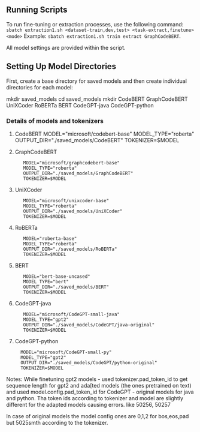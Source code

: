 
## Running Scripts

To run fine-tuning or extraction processes, use the following command:
`sbatch extraction1.sh <dataset-train,dev,test> <task-extract,finetune> <mode>`
Example: `sbatch extraction1.sh train extract GraphCodeBERT`. 


All model settings are provided within the script.

## Setting Up Model Directories

First, create a base directory for saved models and then create individual directories for each model:

mkdir saved\_models
cd saved\_models
mkdir CodeBERT GraphCodeBERT UniXCoder RoBERTa BERT CodeGPT-java CodeGPT-python 


### Details of models and tokenizers
1. CodeBERT
          MODEL="microsoft/codebert-base"
          MODEL_TYPE="roberta"
          OUTPUT_DIR="./saved_models/CodeBERT"
          TOKENIZER=$MODEL

2. GraphCodeBERT

          MODEL="microsoft/graphcodebert-base"
          MODEL_TYPE="roberta"
          OUTPUT_DIR="./saved_models/GraphCodeBERT"
          TOKENIZER=$MODEL

4. UniXCoder

          MODEL="microsoft/unixcoder-base"
          MODEL_TYPE="roberta"
          OUTPUT_DIR="./saved_models/UniXCoder"
          TOKENIZER=$MODEL

5. RoBERTa

          MODEL="roberta-base"
          MODEL_TYPE="roberta"
          OUTPUT_DIR="./saved_models/RoBERTa"
          TOKENIZER=$MODEL

6. BERT

          MODEL="bert-base-uncased"
          MODEL_TYPE="bert"
          OUTPUT_DIR="./saved_models/BERT"
          TOKENIZER=$MODEL

9. CodeGPT-java

          MODEL="microsoft/CodeGPT-small-java"
          MODEL_TYPE="gpt2"
          OUTPUT_DIR="./saved_models/CodeGPT/java-original"
          TOKENIZER=$MODEL

10. CodeGPT-python

          MODEL="microsoft/CodeGPT-small-py"
          MODEL_TYPE="gpt2"
          OUTPUT_DIR="./saved_models/CodeGPT/python-original"
          TOKENIZER=$MODEL


Notes:
While finetuning gpt2 models - used tokenizer.pad_token_id to get sequence length for gpt2 and ada[ted models (the ones pretrained on text) and used model.config.pad_token_id for CodeGPT - original models for java and python. Tha token ids according to tokenizer and model are slightly different for the adapted models causing errors. like 50256, 50257

In case of original models the model config ones are 0,1,2 for bos,eos,pad but 5025smth according to the tokenizer.



